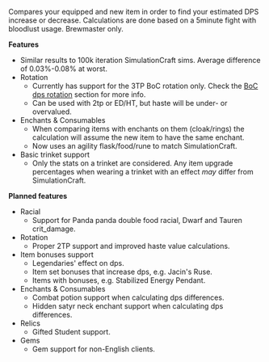 Compares your equipped and new item in order to find your estimated DPS increase or decrease. Calculations are done based on a 5minute fight with bloodlust usage.
Brewmaster only.

**Features**

- Similar results to 100k iteration SimulationCraft sims. Average difference of 0.03%-0.08% at worst.
- Rotation
    - Currently has support for the 3TP BoC rotation only. Check the [BoC dps rotation](http://www.peakofserenity.com/brewmasters-in-7-2-5-changes-and-tomb-of-sargeras/) section for more info.
    - Can be used with 2tp or ED/HT, but haste will be under- or overvalued.
- Enchants & Consumables
    - When comparing items with enchants on them (cloak/rings) the calculation will assume the new item to have the same enchant.
    - Now uses an agility flask/food/rune to match SimulationCraft.
- Basic trinket support
    - Only the stats on a trinket are considered. Any item upgrade percentages when wearing a trinket with an effect *may* differ from SimulationCraft.

**Planned features**
- Racial
    - Support for Panda panda double food racial, Dwarf and Tauren crit_damage.
- Rotation
    - Proper 2TP support and improved haste value calculations.
- Item bonuses support
    - Legendaries' effect on dps.
    - Item set bonuses that increase dps, e.g. Jacin's Ruse.
    - Items with bonuses, e.g. Stabilized Energy Pendant.
- Enchants & Consumables
    - Combat potion support when calculating dps differences.
    - Hidden satyr neck enchant support when calculating dps differences.
- Relics
    - Gifted Student support.
- Gems
    - Gem support for non-English clients.
